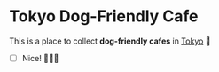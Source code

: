 # Tokyo Dog-Friendly Cafe

This is a place to collect **dog-friendly cafes** in [Tokyo](https://en.wikipedia.org/wiki/Tokyo) :dog:

- [ ] Nice! :dog::man::dog:


